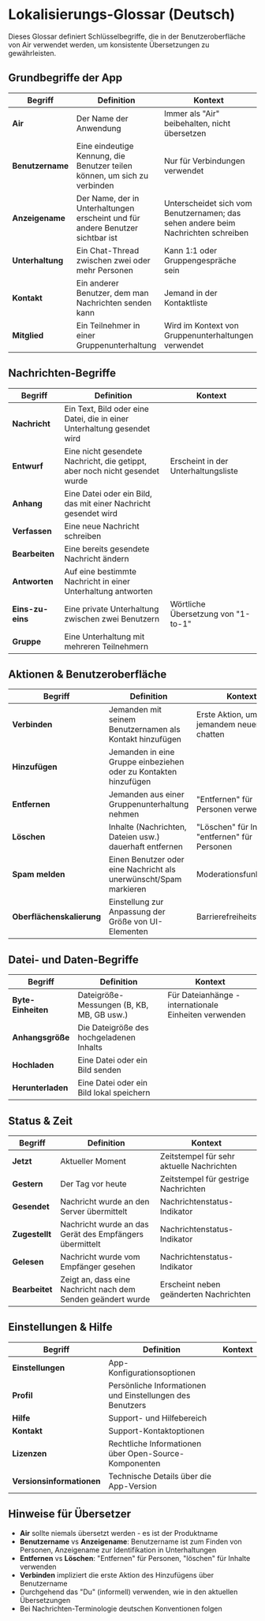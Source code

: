# Lokalisierungs-Glossar (Deutsch)

Dieses Glossar definiert Schlüsselbegriffe, die in der Benutzeroberfläche von Air verwendet werden, um konsistente Übersetzungen zu gewährleisten.

## Grundbegriffe der App

| Begriff | Definition | Kontext |
|---------|------------|---------|
| **Air** | Der Name der Anwendung | Immer als "Air" beibehalten, nicht übersetzen |
| **Benutzername** | Eine eindeutige Kennung, die Benutzer teilen können, um sich zu verbinden | Nur für Verbindungen verwendet |
| **Anzeigename** | Der Name, der in Unterhaltungen erscheint und für andere Benutzer sichtbar ist | Unterscheidet sich vom Benutzernamen; das sehen andere beim Nachrichten schreiben |
| **Unterhaltung** | Ein Chat-Thread zwischen zwei oder mehr Personen | Kann 1:1 oder Gruppengespräche sein |
| **Kontakt** | Ein anderer Benutzer, dem man Nachrichten senden kann | Jemand in der Kontaktliste |
| **Mitglied** | Ein Teilnehmer in einer Gruppenunterhaltung | Wird im Kontext von Gruppenunterhaltungen verwendet |

## Nachrichten-Begriffe

| Begriff | Definition | Kontext |
|---------|------------|---------|
| **Nachricht** | Ein Text, Bild oder eine Datei, die in einer Unterhaltung gesendet wird | |
| **Entwurf** | Eine nicht gesendete Nachricht, die getippt, aber noch nicht gesendet wurde | Erscheint in der Unterhaltungsliste |
| **Anhang** | Eine Datei oder ein Bild, das mit einer Nachricht gesendet wird | |
| **Verfassen** | Eine neue Nachricht schreiben | |
| **Bearbeiten** | Eine bereits gesendete Nachricht ändern | |
| **Antworten** | Auf eine bestimmte Nachricht in einer Unterhaltung antworten | |
| **Eins-zu-eins** | Eine private Unterhaltung zwischen zwei Benutzern | Wörtliche Übersetzung von "1-to-1" |
| **Gruppe** | Eine Unterhaltung mit mehreren Teilnehmern | |

## Aktionen & Benutzeroberfläche

| Begriff | Definition | Kontext |
|---------|------------|---------|
| **Verbinden** | Jemanden mit seinem Benutzernamen als Kontakt hinzufügen | Erste Aktion, um mit jemandem neuen zu chatten |
| **Hinzufügen** | Jemanden in eine Gruppe einbeziehen oder zu Kontakten hinzufügen | |
| **Entfernen** | Jemanden aus einer Gruppenunterhaltung nehmen | "Entfernen" für Personen verwenden |
| **Löschen** | Inhalte (Nachrichten, Dateien usw.) dauerhaft entfernen | "Löschen" für Inhalte, "entfernen" für Personen |
| **Spam melden** | Einen Benutzer oder eine Nachricht als unerwünscht/Spam markieren | Moderationsfunktion |
| **Oberflächenskalierung** | Einstellung zur Anpassung der Größe von UI-Elementen | Barrierefreiheitsfunktion |

## Datei- und Daten-Begriffe

| Begriff | Definition | Kontext |
|---------|------------|---------|
| **Byte-Einheiten** | Dateigröße-Messungen (B, KB, MB, GB usw.) | Für Dateianhänge - internationale Einheiten verwenden |
| **Anhangsgröße** | Die Dateigröße des hochgeladenen Inhalts | |
| **Hochladen** | Eine Datei oder ein Bild senden | |
| **Herunterladen** | Eine Datei oder ein Bild lokal speichern | |

## Status & Zeit

| Begriff | Definition | Kontext |
|---------|------------|---------|
| **Jetzt** | Aktueller Moment | Zeitstempel für sehr aktuelle Nachrichten |
| **Gestern** | Der Tag vor heute | Zeitstempel für gestrige Nachrichten |
| **Gesendet** | Nachricht wurde an den Server übermittelt | Nachrichtenstatus-Indikator |
| **Zugestellt** | Nachricht wurde an das Gerät des Empfängers übermittelt | Nachrichtenstatus-Indikator |
| **Gelesen** | Nachricht wurde vom Empfänger gesehen | Nachrichtenstatus-Indikator |
| **Bearbeitet** | Zeigt an, dass eine Nachricht nach dem Senden geändert wurde | Erscheint neben geänderten Nachrichten |

## Einstellungen & Hilfe

| Begriff | Definition | Kontext |
|---------|------------|---------|
| **Einstellungen** | App-Konfigurationsoptionen | |
| **Profil** | Persönliche Informationen und Einstellungen des Benutzers | |
| **Hilfe** | Support- und Hilfebereich | |
| **Kontakt** | Support-Kontaktoptionen | |
| **Lizenzen** | Rechtliche Informationen über Open-Source-Komponenten | |
| **Versionsinformationen** | Technische Details über die App-Version | |

## Hinweise für Übersetzer

- **Air** sollte niemals übersetzt werden - es ist der Produktname
- **Benutzername** vs **Anzeigename**: Benutzername ist zum Finden von Personen, Anzeigename zur Identifikation in Unterhaltungen
- **Entfernen** vs **Löschen**: "Entfernen" für Personen, "löschen" für Inhalte verwenden
- **Verbinden** impliziert die erste Aktion des Hinzufügens über Benutzername
- Durchgehend das "Du" (informell) verwenden, wie in den aktuellen Übersetzungen
- Bei Nachrichten-Terminologie deutschen Konventionen folgen